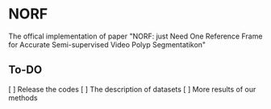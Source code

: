 # NORF
The offical implementation of paper "NORF: just Need One Reference Frame for Accurate Semi-supervised Video Polyp Segmentatikon"

## To-DO
[ ] Release the codes
[ ] The description of datasets
[ ] More results of our methods
